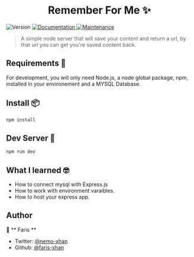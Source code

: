 <!-- @format -->

<h1 align="center"> Remember For Me ✨</h1>

<p>
  <img alt="Version" src="https://img.shields.io/badge/version-0.1.0-blue.svg?cacheSeconds=2592000" />
  <a href="https://github.com/faris-xhan/remember-for-me#readme" target="_blank">
    <img alt="Documentation" src="https://img.shields.io/badge/documentation-yes-brightgreen.svg" />
  </a>
  <a href="https://github.com/ayushgptaa/SauceKudasai/graphs/commit-activity" target="_blank">
    <img alt="Maintenance" src="https://img.shields.io/badge/Maintained%3F-yes-green.svg" />
  </a>

> A simple node server that will save your content and return a url, by that url you can get you're saved content back.

## Requirements 🧰

For development, you will only need Node.js, a node global package, npm, installed in your environement and a MYSQL Database.

## Install 📦

```sh
npm install
```

## Dev Server 🚀

```sh
npm run dev
```

## What I learned 🤓

- How to connect mysql with Express.js
- How to work with environment varaibles.
- How to host your express app.

## Author

👤 ** Faris **

- Twitter: [@nemo-xhan](https://twitter.com/nemo-xhan)
- Github: [@faris-xhan](https://github.com/faris-xhan)
